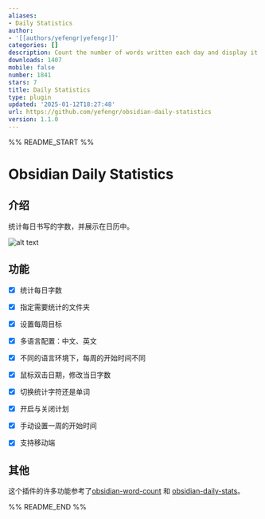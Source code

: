 ```yaml
---
aliases:
- Daily Statistics
author:
- '[[authors/yefengr|yefengr]]'
categories: []
description: Count the number of words written each day and display it on a calendar.
downloads: 1407
mobile: false
number: 1841
stars: 7
title: Daily Statistics
type: plugin
updated: '2025-01-12T18:27:48'
url: https://github.com/yefengr/obsidian-daily-statistics
version: 1.1.0
---
```


%% README_START %%

# Obsidian Daily Statistics

## 介绍
统计每日书写的字数，并展示在日历中。

![alt text](https://raw.githubusercontent.com/yefengr/obsidian-daily-statistics/HEAD/image.png)


## 功能
- [x] 统计每日字数
- [x] 指定需要统计的文件夹
- [x] 设置每周目标
- [x] 多语言配置：中文、英文
- [x] 不同的语言环境下，每周的开始时间不同
- [x] 鼠标双击日期，修改当日字数
- [x] 切换统计字符还是单词
- [x] 开启与关闭计划
- [x] 手动设置一周的开始时间
- [x] 支持移动端


## 其他

这个插件的许多功能参考了[obsidian-word-count](https://github.com/lukeleppan/better-word-count) 和 [obsidian-daily-stats](https://github.com/dhruvik7/obsidian-daily-stats)。



%% README_END %%